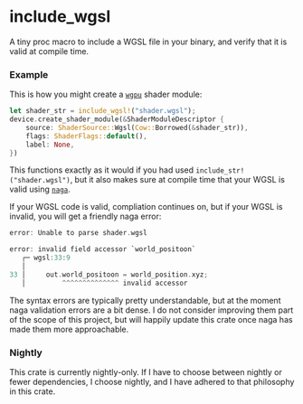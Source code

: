 # include_wgsl

A tiny proc macro to include a WGSL file in your binary, and verify that it is valid at compile time.

### Example

This is how you might create a [`wgpu`](https://github.com/gfx-rs/wgpu) shader module:

```rust
let shader_str = include_wgsl!("shader.wgsl");
device.create_shader_module(&ShaderModuleDescriptor {
    source: ShaderSource::Wgsl(Cow::Borrowed(&shader_str)),
    flags: ShaderFlags::default(),
    label: None,
})
```

This functions exactly as it would if you had used `include_str!("shader.wgsl")`, but it also makes sure at compile time that your WGSL is valid using [`naga`](https://github.com/gfx-rs/naga.git).

If your WGSL code is valid, compliation continues on, but if your WGSL is invalid, you will get a friendly naga error:

```rust
error: Unable to parse shader.wgsl

error: invalid field accessor `world_positoon`
   ┌─ wgsl:33:9
   │
33 │     out.world_positoon = world_position.xyz;
   │         ^^^^^^^^^^^^^^ invalid accessor
```

The syntax errors are typically pretty understandable, but at the moment naga validation errors are a bit dense. I do not consider improving them part of the scope of this project, but will happily update this crate once naga has made them more approachable.

### Nightly

This crate is currently nightly-only. If I have to choose between nightly or fewer dependencies, I choose nightly, and I have adhered to that philosophy in this crate. 

